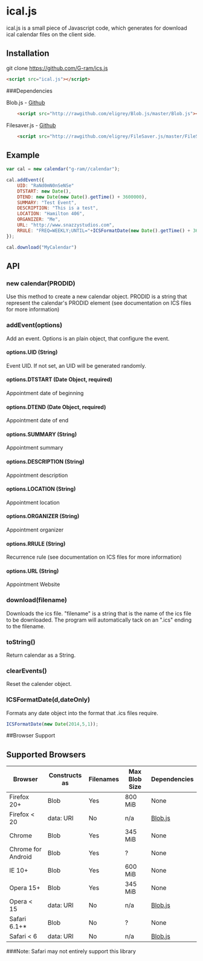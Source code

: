 # ical.js

ical.js is a small piece of Javascript code, which generates for download ical calendar files on the client side.

## Installation

git clone https://github.com/G-ram/ics.js

```html
<script src="ical.js"></script>
```

###Dependencies

Blob.js - [Github](https://github.com/eligrey/Blob.js/)
```html
	<script src="http://rawgithub.com/eligrey/Blob.js/master/Blob.js"></script>
```
Filesaver.js - [Github](https://github.com/eligrey/FileSaver.js/)
```html
	<script src="http://rawgithub.com/eligrey/FileSaver.js/master/FileSaver.js"></script>
```


## Example

```javascript
var cal = new calendar("g-ram//calendar");

cal.addEvent({
	UID: "RaNd0mN0nSeNSe"
	DTSTART: new Date(),
    DTEND: new Date(new Date().getTime() + 3600000),
    SUMMARY: "Test Event",
    DESCRIPTION: "This is a test",
    LOCATION: "Hamilton 406",
    ORGANIZER: "Me",
    URL: "http://www.snazzystudios.com",
    RRULE: "FREQ=WEEKLY;UNTIL="+ICSFormatDate(new Date().getTime() + 3600000)
});

cal.download("MyCalendar")
```


## API

### new calendar(PRODID)
Use this method to create a new calendar object. PRODID is a string that represent the calendar's PRODID element (see documentation on ICS files for more information)

### addEvent(options)
Add an event. Options is an plain object, that configure the event.

#### options.UID (String)
Event UID. If not set, an UID will be generated randomly.

#### options.DTSTART (Date Object, required)
Appointment date of beginning

#### options.DTEND (Date Object, required)
Appointment date of end

#### options.SUMMARY (String)
Appointment summary

#### options.DESCRIPTION (String)
Appointment description

#### options.LOCATION (String)
Appointment location

#### options.ORGANIZER (String)
Appointment organizer

#### options.RRULE (String)
Recurrence rule (see documentation on ICS files for more information)

#### options.URL (String)
Appointment Website

### download(filename)
Downloads the ics file. "filename" is a string that is the name of the ics file to be downloaded. The program will automatically tack on an ".ics" ending to the filename.

### toString()
Return calendar as a String.

### clearEvents()
Reset the calender object.

### ICSFormatDate(d,dateOnly)
Formats any date object into the format that .ics files require.
```javascript
ICSFormatDate(new Date(2014,5,1));
```


##Browser Support

Supported Browsers
------------------

| Browser        | Constructs as | Filenames    | Max Blob Size | Dependencies |
| -------------- | ------------- | ------------ | ------------- | ------------ |
| Firefox 20+    | Blob          | Yes          | 800 MiB       | None         |
| Firefox < 20   | data: URI     | No           | n/a           | [Blob.js](https://github.com/eligrey/Blob.js) |
| Chrome         | Blob          | Yes          | 345 MiB       | None         |
| Chrome for Android | Blob      | Yes          | ?             | None         |
| IE 10+         | Blob          | Yes          | 600 MiB       | None         |
| Opera 15+      | Blob          | Yes          | 345 MiB       | None         |
| Opera < 15     | data: URI     | No           | n/a           | [Blob.js](https://github.com/eligrey/Blob.js) |
| Safari 6.1+*   | Blob          | No           | ?             | None         |
| Safari < 6     | data: URI     | No           | n/a           | [Blob.js](https://github.com/eligrey/Blob.js) |

###Note: Safari may not entirely support this library 
